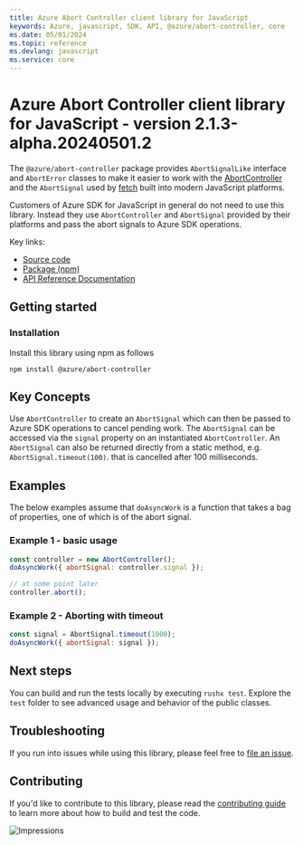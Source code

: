 ```yaml
---
title: Azure Abort Controller client library for JavaScript
keywords: Azure, javascript, SDK, API, @azure/abort-controller, core
ms.date: 05/01/2024
ms.topic: reference
ms.devlang: javascript
ms.service: core
---
```

# Azure Abort Controller client library for JavaScript - version 2.1.3-alpha.20240501.2 


The `@azure/abort-controller` package provides `AbortSignalLike` interface and
`AbortError` classes to make it easier to work with the
[AbortController](https://developer.mozilla.org/docs/Web/API/AbortController)
 and the `AbortSignal` used by
[fetch](https://developer.mozilla.org/docs/Web/API/Fetch_API) built into modern JavaScript platforms.

Customers of Azure SDK for JavaScript in general do not need to use this library. Instead they
use `AbortController` and `AbortSignal` provided by their platforms and pass the abort signals to Azure SDK operations.

Key links:

- [Source code](https://github.com/Azure/azure-sdk-for-js/tree/main/sdk/core/abort-controller)
- [Package (npm)](https://www.npmjs.com/package/@azure/abort-controller)
- [API Reference Documentation](/javascript/api/overview/azure/abort-controller-readme)

## Getting started

### Installation

Install this library using npm as follows

```
npm install @azure/abort-controller
```

## Key Concepts

Use `AbortController` to create an `AbortSignal` which can then be passed to Azure SDK operations to cancel
pending work. The `AbortSignal` can be accessed via the `signal` property on an instantiated `AbortController`.
An `AbortSignal` can also be returned directly from a static method, e.g. `AbortSignal.timeout(100)`.
that is cancelled after 100 milliseconds.

## Examples

The below examples assume that `doAsyncWork` is a function that takes a bag of properties, one of which is
of the abort signal.

### Example 1 - basic usage

```js
const controller = new AbortController();
doAsyncWork({ abortSignal: controller.signal });

// at some point later
controller.abort();
```

### Example 2 - Aborting with timeout

```js
const signal = AbortSignal.timeout(1000);
doAsyncWork({ abortSignal: signal });
```

## Next steps

You can build and run the tests locally by executing `rushx test`. Explore the `test` folder to see advanced usage and behavior of the public classes.

## Troubleshooting

If you run into issues while using this library, please feel free to [file an issue](https://github.com/Azure/azure-sdk-for-js/issues/new).

## Contributing

If you'd like to contribute to this library, please read the [contributing guide](https://github.com/Azure/azure-sdk-for-js/blob/main/CONTRIBUTING.md) to learn more about how to build and test the code.

![Impressions](https://azure-sdk-impressions.azurewebsites.net/api/impressions/azure-sdk-for-js%2Fsdk%2Fcore%2Fabort-controller%2FREADME.png)

